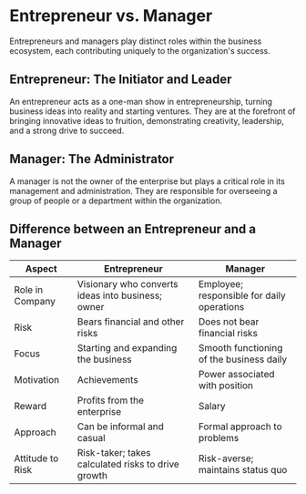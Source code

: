 # Entrepreneur vs. Manager

Entrepreneurs and managers play distinct roles within the business ecosystem, each contributing uniquely to the organization's success.

## Entrepreneur: The Initiator and Leader
An entrepreneur acts as a one-man show in entrepreneurship, turning business ideas into reality and starting ventures. They are at the forefront of bringing innovative ideas to fruition, demonstrating creativity, leadership, and a strong drive to succeed.

## Manager: The Administrator
A manager is not the owner of the enterprise but plays a critical role in its management and administration. They are responsible for overseeing a group of people or a department within the organization.

## Difference between an Entrepreneur and a Manager 

| Aspect              | Entrepreneur                                      | Manager                                        |
|---------------------|---------------------------------------------------|------------------------------------------------|
| Role in Company     | Visionary who converts ideas into business; owner | Employee; responsible for daily operations     |
| Risk                | Bears financial and other risks                   | Does not bear financial risks                  |
| Focus               | Starting and expanding the business               | Smooth functioning of the business daily       |
| Motivation          | Achievements                                      | Power associated with position                 |
| Reward              | Profits from the enterprise                       | Salary                                         |
| Approach            | Can be informal and casual                        | Formal approach to problems                    |
| Attitude to Risk    | Risk-taker; takes calculated risks to drive growth| Risk-averse; maintains status quo              |
